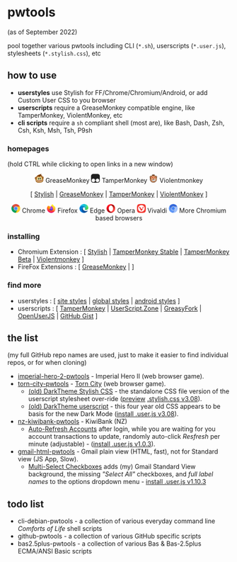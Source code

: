 # pwtools
 (as of September 2022)
  
 pool together various pwtools including CLI (`*.sh`), userscripts (`*.user.js`), stylesheets (`*.stylish.css`), etc

## how to use
 - **userstyles** use Stylish for FF/Chrome/Chromium/Android, or add Custom User CSS to you browser
 - **userscripts** require a GreaseMonkey compatible engine, like TamperMonkey, ViolentMonkey, etc
 - **cli scripts** require a `sh` compliant shell (most are), like Bash, Dash, Zsh, Csh, Ksh, Msh, Tsh, P9sh

### homepages
(hold CTRL while clicking to open links in a new window)

<center>
<img src="./docs/images/greasemonkey.png" height=20> GreaseMonkey 
<img src="./docs/images/tampermonkey.png" height=20> TamperMonkey
<img src="./docs/images/violentmonkey.png" height=20> Violentmonkey

[ [Stylish](https://userstyles.org/) | [GreaseMonkey](https://addons.mozilla.org/en-US/firefox/addon/greasemonkey/) | [TamperMonkey](https://www.tampermonkey.net/) | [ViolentMonkey](https://violentmonkey.github.io/) ]

<img src="./docs/images/chrome.png" height=20> Chrome 
<img src="./docs/images/firefox.png" height=20> Firefox 
<img src="./docs/images/edge.png" height=20> Edge 
<img src="./docs/images/opera.png" height=20> Opera 
<img src="./docs/images/vivaldi.png" height=20> Vivaldi
<img src="./docs/images/chromium.png" height=20> More Chromium based browsers
</center>

### installing
 - Chromium Extension : [ [Stylish](https://chrome.google.com/webstore/detail/stylish-custom-themes-for/fjnbnpbmkenffdnngjfgmeleoegfcffe) 
| [TamperMonkey Stable](https://chrome.google.com/webstore/detail/tampermonkey/dhdgffkkebhmkfjojejmpbldmpobfkfo) 
| [TamperMonkey Beta](https://chrome.google.com/webstore/detail/tampermonkey-beta/gcalenpjmijncebpfijmoaglllgpjagf) 
| [Violentmonkey](https://chrome.google.com/webstore/detail/violentmonkey/jinjaccalgkegednnccohejagnlnfdag) ]
 - FireFox Extensions : [ [GreaseMonkey](https://addons.mozilla.org/en-US/firefox/addon/greasemonkey/) |  ]

### find more
 - userstyles : [ [site styles](https://userstyles.org/categories/site) | [global styles](https://userstyles.org/categories/global) | [android styles](https://userstyles.org/categories/android) ]
 - userscripts : [ [TamperMonkey](https://www.tampermonkey.net/scripts.php) 
 | [UserScript.Zone](https://www.userscript.zone/) 
 | [GreasyFork](https://greasyfork.org/) 
 | [OpenUserJS](https://openuserjs.org/) 
 | [GitHub Gist](https://gist.github.com/search?l=JavaScript&o=desc&q=%22%3D%3DUserScript%3D%3D%22&s=updated) ]

## the list
(my full GitHub repo names are used, just to make it easier to find individual repos, or for when cloning)

 - [imperial-hero-2-pwtools](https://github.com/paulwratt/imperial-hero-2-pwtools) - Imperial Hero II (web browser game).
 - [torn-city-pwtools](https://github.com/paulwratt/torn-city-pwtools) - [Torn City](https://www.torn.com/) (web browser game).
   - [(old) DarkTheme Stylish CSS](https://github.com/paulwratt/torn-city-pwtools/blob/master/darktheme.torn.stylish.css) - the standalone CSS file version of the userscript stylesheet over-ride ([preview](https://userstyles.org/styles/161398/darktheme-for-torn) [.stylish.css v3.08](https://github.com/paulwratt/torn-city-pwtools/raw/master/darktheme.torn.stylish.css)).
   - [(old) DarkTheme userscript](https://github.com/paulwratt/torn-city-pwtools/blob/master/darktheme.torn.user.js) - this four year old CSS appears to be basis for the new Dark Mode ([install .user.js v3.08](https://github.com/paulwratt/torn-city-pwtools/raw/master/darktheme.torn.user.js)).
 - [nz-kiwibank-pwtools](https://github.com/paulwratt/nz-kiwibank-pwtools) - KiwiBank (NZ)
   - [Auto-Refresh Accounts](https://github.com/paulwratt/nz-kiwibank-pwtools/blob/main/kiwibank.user.js) after login, while you are waiting for you account transactions to update, randomly auto-click _Resfresh_ per minute (adjustable) - ([install .user.js v1.0.3](https://github.com/paulwratt/nz-kiwibank-pwtools/raw/main/kiwibank.user.js)).
 - [gmail-html-pwtools](https://github.com/paulwratt/gmail-html-pwtools/blob/main/gmail-html.user.js) - Gmail plain view (HTML, fast), not for Standard view (JS App, Slow).
   - [Multi-Select Checkboxes](https://github.com/paulwratt/gmail-html-pwtools/blob/main/gmail-html.user.js) adds (my) Gmail Standard View background, the missing _"Select All"_ checkboxes, and _full label names_ to the options dropdown menu - [install .user.js v1.10.3](https://github.com/paulwratt/gmail-html-pwtools/raw/main/gmail-html.user.js)

## todo list

 - cli-debian-pwtools - a collection of various everyday command line _Comforts of Life_ shell scripts
 - github-pwtools - a collection of various GitHub specific scripts
 - bas2.5plus-pwtools - a collection of various Bas & Bas-2.5plus ECMA/ANSI Basic scripts

